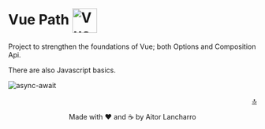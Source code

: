 <div id="top"></div>

# Vue Path <img align="center" src="https://upload.wikimedia.org/wikipedia/commons/9/95/Vue.js_Logo_2.svg" alt="Vue-Logo" width="50"/>

Project to strengthen the foundations of Vue; both Options and Composition Api.

There are also Javascript basics.

<img align="center" src="../01-basics-js/assets/img/async-await.png" alt="async-await" />

<p align="right"><a href="#top">🔝</a></p>

<p align="center">Made with ❤️ and ☕️ by Aitor Lancharro</p>
